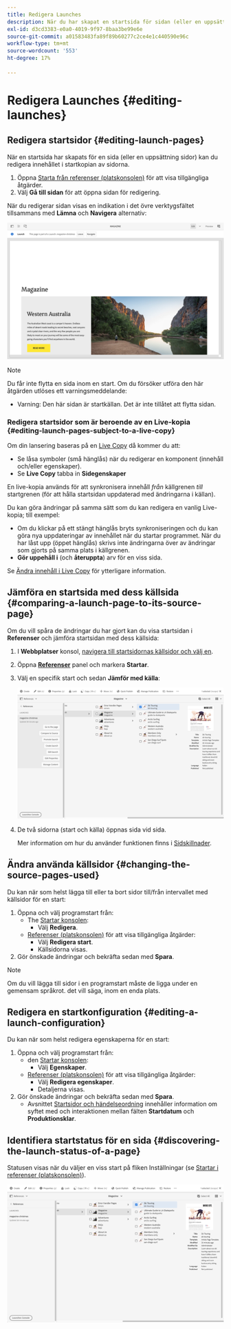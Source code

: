 ```yaml
---
title: Redigera Launches
description: När du har skapat en startsida för sidan (eller en uppsättning sidor) kan du redigera innehållet i startkopian av sidorna.
exl-id: d3cd3383-e0a0-4019-9f97-8baa3be99e6e
source-git-commit: a01583483fa89f89b60277c2ce4e1c440590e96c
workflow-type: tm+mt
source-wordcount: '553'
ht-degree: 17%

---
```


# Redigera Launches {#editing-launches}

## Redigera startsidor {#editing-launch-pages}

När en startsida har skapats för en sida (eller en uppsättning sidor) kan du redigera innehållet i startkopian av sidorna.

1. Öppna [Starta från referenser (platskonsolen)](/help/sites-cloud/authoring/launches/overview.md#launches-in-references-sites-console) för att visa tillgängliga åtgärder.
1. Välj **Gå till sidan** för att öppna sidan för redigering.

När du redigerar sidan visas en indikation i det övre verktygsfältet tillsammans med **Lämna** och **Navigera** alternativ:

![Lämna och navigera vid start från sidredigeraren](/help/sites-cloud/authoring/assets/launches-edit-01.png)

>[!NOTE]
>
>Du får inte flytta en sida inom en start. Om du försöker utföra den här åtgärden utlöses ett varningsmeddelande:
>
>* Varning: Den här sidan är startkällan. Det är inte tillåtet att flytta sidan.

### Redigera startsidor som är beroende av en Live-kopia {#editing-launch-pages-subject-to-a-live-copy}

Om din lansering baseras på en [Live Copy](/help/sites-cloud/administering/msm/overview.md) då kommer du att:

* Se låsa symboler (små hänglås) när du redigerar en komponent (innehåll och/eller egenskaper).
* Se **Live Copy** tabba in **Sidegenskaper**

En live-kopia används för att synkronisera innehåll *från* källgrenen *till* startgrenen (för att hålla startsidan uppdaterad med ändringarna i källan).

Du kan göra ändringar på samma sätt som du kan redigera en vanlig Live-kopia; till exempel:

* Om du klickar på ett stängt hänglås bryts synkroniseringen och du kan göra nya uppdateringar av innehållet när du startar programmet. När du har låst upp (öppet hänglås) skrivs inte ändringarna över av ändringar som gjorts på samma plats i källgrenen.
* **Gör uppehåll i** (och **återuppta**) arv för en viss sida.

Se [Ändra innehåll i Live Copy](/help/sites-cloud/administering/msm/creating-live-copies.md) för ytterligare information.

## Jämföra en startsida med dess källsida {#comparing-a-launch-page-to-its-source-page}

Om du vill spåra de ändringar du har gjort kan du visa startsidan i **Referenser** och jämföra startsidan med dess källsida:

1. I **Webbplatser** konsol, [navigera till startsidornas källsidor och välj en](/help/sites-cloud/authoring/getting-started/basic-handling.md#viewing-and-selecting-resources).
1. Öppna **[Referenser](/help/sites-cloud/authoring/getting-started/basic-handling.md#references)** panel och markera **Startar**.
1. Välj en specifik start och sedan **Jämför med källa**:

   ![Jämför start med källa](/help/sites-cloud/authoring/assets/launches-compare.png)

1. De två sidorna (start och källa) öppnas sida vid sida.

   Mer information om hur du använder funktionen finns i [Sidskillnader](/help/sites-cloud/authoring/features/page-diff.md).

## Ändra använda källsidor {#changing-the-source-pages-used}

Du kan när som helst lägga till eller ta bort sidor till/från intervallet med källsidor för en start:

1. Öppna och välj programstart från:
   * The [Startar konsolen](/help/sites-cloud/authoring/launches/overview.md#the-launches-console):
      * Välj **Redigera**.
   * [Referenser (platskonsolen)](/help/sites-cloud/authoring/launches/overview.md#launches-in-references-sites-console) för att visa tillgängliga åtgärder:
      * Välj **Redigera start**.
      * Källsidorna visas.
1. Gör önskade ändringar och bekräfta sedan med **Spara**.

>[!NOTE]
>
>Om du vill lägga till sidor i en programstart måste de ligga under en gemensam språkrot. det vill säga, inom en enda plats.

## Redigera en startkonfiguration {#editing-a-launch-configuration}

Du kan när som helst redigera egenskaperna för en start:

1. Öppna och välj programstart från:
   * den [Startar konsolen](/help/sites-cloud/authoring/launches/overview.md#the-launches-console):
      * Välj **Egenskaper**.
   * [Referenser (platskonsolen)](/help/sites-cloud/authoring/launches/overview.md#launches-in-references-sites-console) för att visa tillgängliga åtgärder:
      * Välj **Redigera egenskaper**.
      * Detaljerna visas.
1. Gör önskade ändringar och bekräfta sedan med **Spara**.
   * Avsnittet [Startsidor och händelseordning](/help/sites-cloud/authoring/launches/overview.md#launches-the-order-of-events) innehåller information om syftet med och interaktionen mellan fälten **Startdatum** och **Produktionsklar**.

## Identifiera startstatus för en sida {#discovering-the-launch-status-of-a-page}

Statusen visas när du väljer en viss start på fliken Inställningar (se [Startar i referenser (platskonsolen)](/help/sites-cloud/authoring/launches/overview.md#launches-in-references-sites-console)).

![Identifierar startstatus](/help/sites-cloud/authoring/assets/launches-status.png)

